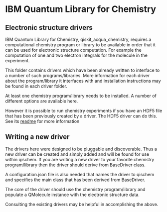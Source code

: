 # IBM Quantum Library for Chemistry

## Electronic structure drivers

IBM Quantum Library for Chemistry, qiskit_acqua_chemistry, requires a computational chemistry program or library to be available in
order that it can be used for electronic structure computation. For example the computation of one and two electron
integrals for the molecule in the experiment.

This folder contains drivers which have been already written to interface to a number of such programs/libraries. More
information for each driver about the program/library it interfaces with and installation instructions may be found in
each driver folder.

At least one chemistry program/library needs to be installed. A number of different options are available here.

However it is possible to run chemistry experiments if you have an HDF5 file that has been previously created by a 
driver. The HDF5 driver can do this. See its [readme](./hdf5d/readme.md) for more information    

## Writing a new driver

The drivers here were designed to be pluggable and discoverable. Thus a new driver can be created and simply added and
will be found for use within qischem. If you are writing a new driver to your favorite chemistry program/library then
the driver should derive from BaseDriver class.

A configuration.json file is also needed that names the driver to qischem and specifies the main class that has been
derived from BaseDriver.

The core of the driver should use the chemistry program/library and populate a QMolecule instance with the electronic
structure data.
 
Consulting the existing drivers may be helpful in accomplishing the above.
